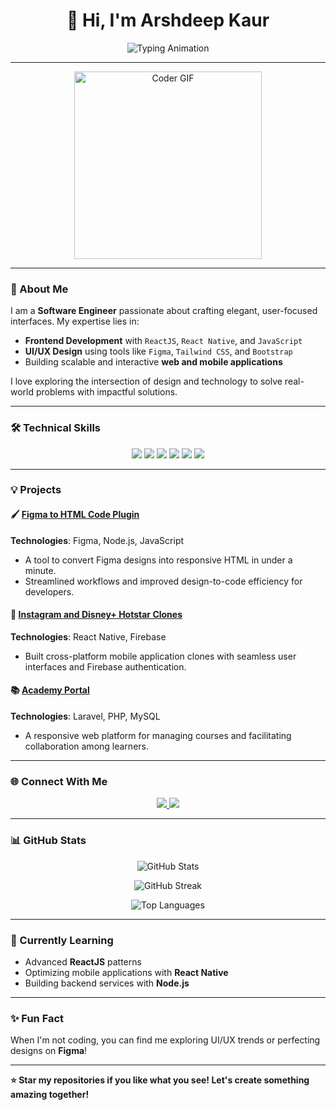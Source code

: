 <h1 align="center">👋 Hi, I'm Arshdeep Kaur</h1>

<p align="center">
  <img src="https://readme-typing-svg.herokuapp.com?font=Fira+Code&size=22&pause=1000&color=F7511B&center=true&width=600&lines=%7C+Frontend+Engineer+%7C+React+Specialist;Open+Source+Developer;Passionate+about+User-Centric+Designs;Lifelong+Learner+%26+Problem+Solver" alt="Typing Animation" />
</p>


---

<p align="center">
  <img src="https://user-images.githubusercontent.com/102985224/211582827-8fd748d6-9181-4c5f-a620-76168b861a4d.gif" width="300px" alt="Coder GIF" />
</p>

---

### 🚀 About Me

I am a **Software Engineer** passionate about crafting elegant, user-focused interfaces. My expertise lies in:

- **Frontend Development** with `ReactJS`, `React Native`, and `JavaScript`
- **UI/UX Design** using tools like `Figma`, `Tailwind CSS`, and `Bootstrap`
- Building scalable and interactive **web and mobile applications**

I love exploring the intersection of design and technology to solve real-world problems with impactful solutions.

---

### 🛠️ Technical Skills

<div align="center">
  <img src="https://img.shields.io/badge/ReactJS-20232A?style=for-the-badge&logo=react&logoColor=61DAFB" />
  <img src="https://img.shields.io/badge/React_Native-20232A?style=for-the-badge&logo=react&logoColor=61DAFB" />
  <img src="https://img.shields.io/badge/JavaScript-F7DF1E?style=for-the-badge&logo=javascript&logoColor=black" />
  <img src="https://img.shields.io/badge/TailwindCSS-38B2AC?style=for-the-badge&logo=tailwind-css&logoColor=white" />
  <img src="https://img.shields.io/badge/Figma-F24E1E?style=for-the-badge&logo=figma&logoColor=white" />
  <img src="https://img.shields.io/badge/Bootstrap-7952B3?style=for-the-badge&logo=bootstrap&logoColor=white" />
</div>

---

### 💡 Projects

#### 🖌️ [Figma to HTML Code Plugin](#)
**Technologies**: Figma, Node.js, JavaScript  
- A tool to convert Figma designs into responsive HTML in under a minute.  
- Streamlined workflows and improved design-to-code efficiency for developers.

#### 🌟 [Instagram and Disney+ Hotstar Clones](#)
**Technologies**: React Native, Firebase  
- Built cross-platform mobile application clones with seamless user interfaces and Firebase authentication.  

#### 📚 [Academy Portal](#)
**Technologies**: Laravel, PHP, MySQL  
- A responsive web platform for managing courses and facilitating collaboration among learners.

---

### 🌐 Connect With Me

<p align="center">
  <a href="https://github.com/arshkaur9091" target="_blank">
    <img src="https://img.shields.io/badge/GitHub-181717?style=for-the-badge&logo=github&logoColor=white" />
  </a>
  <a href="https://www.linkedin.com/in/arsh-kaur-pahwa/" target="_blank">
    <img src="https://img.shields.io/badge/LinkedIn-0077B5?style=for-the-badge&logo=linkedin&logoColor=white" />
  </a>
</p>

---

### 📊 GitHub Stats

<p align="center">
  <img src="https://github-readme-stats.vercel.app/api?username=arshkaur9091&show_icons=true&theme=radical" alt="GitHub Stats" />
</p>
<p align="center">
  <img src="https://github-readme-streak-stats.herokuapp.com/?user=arshkaur9091&theme=radical" alt="GitHub Streak" />
</p>
<p align="center">
  <img src="https://github-readme-stats.vercel.app/api/top-langs/?username=arshkaur9091&layout=compact&theme=radical" alt="Top Languages" />
</p>

---

### 🌱 Currently Learning
- Advanced **ReactJS** patterns
- Optimizing mobile applications with **React Native**
- Building backend services with **Node.js**

---

### ✨ Fun Fact
When I'm not coding, you can find me exploring UI/UX trends or perfecting designs on **Figma**!

---

**⭐ Star my repositories if you like what you see! Let's create something amazing together!**
